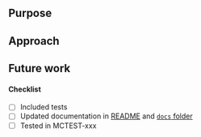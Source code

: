 ## Purpose

## Approach

## Future work

#### Checklist
- [ ] Included tests
- [ ] Updated documentation in [README](https://github.com/mojira/arisa-kt/blob/master/README.md) and [`docs` folder](https://github.com/mojira/arisa-kt/blob/master/docs)
- [ ] Tested in MCTEST-xxx
